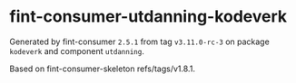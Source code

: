 # fint-consumer-utdanning-kodeverk

Generated by fint-consumer `2.5.1` from tag `v3.11.0-rc-3` on package `kodeverk` and component `utdanning`.

Based on fint-consumer-skeleton refs/tags/v1.8.1.
